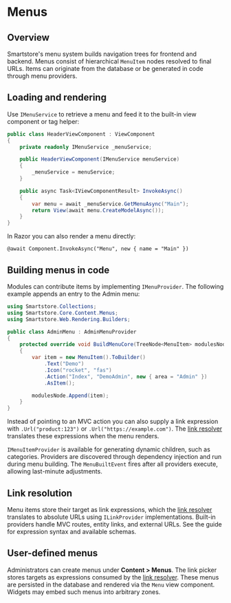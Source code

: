 # Menus

## Overview
Smartstore's menu system builds navigation trees for frontend and backend. Menus consist of hierarchical `MenuItem` nodes resolved to final URLs. Items can originate from the database or be generated in code through menu providers.

## Loading and rendering
Use `IMenuService` to retrieve a menu and feed it to the built-in view component or tag helper:

```csharp
public class HeaderViewComponent : ViewComponent
{
    private readonly IMenuService _menuService;

    public HeaderViewComponent(IMenuService menuService)
    {
        _menuService = menuService;
    }

    public async Task<IViewComponentResult> InvokeAsync()
    {
        var menu = await _menuService.GetMenuAsync("Main");
        return View(await menu.CreateModelAsync());
    }
}
```

In Razor you can also render a menu directly:

```razor
@await Component.InvokeAsync("Menu", new { name = "Main" })
```

## Building menus in code
Modules can contribute items by implementing `IMenuProvider`. The following example appends an entry to the Admin menu:

```csharp
using Smartstore.Collections;
using Smartstore.Core.Content.Menus;
using Smartstore.Web.Rendering.Builders;

public class AdminMenu : AdminMenuProvider
{
    protected override void BuildMenuCore(TreeNode<MenuItem> modulesNode)
    {
        var item = new MenuItem().ToBuilder()
            .Text("Demo")
            .Icon("rocket", "fas")
            .Action("Index", "DemoAdmin", new { area = "Admin" })
            .AsItem();

        modulesNode.Append(item);
    }
}
```

Instead of pointing to an MVC action you can also supply a link expression with `.Url("product:123")` or `.Url("https://example.com")`. The [link resolver](../advanced/linkresolver.md) translates these expressions when the menu renders.

`IMenuItemProvider` is available for generating dynamic children, such as categories. Providers are discovered through dependency injection and run during menu building. The `MenuBuiltEvent` fires after all providers execute, allowing last-minute adjustments.

## Link resolution
Menu items store their target as link expressions, which the [link resolver](../advanced/linkresolver.md) translates to absolute URLs using `ILinkProvider` implementations. Built-in providers handle MVC routes, entity links, and external URLs. See the guide for expression syntax and available schemas.

## User-defined menus
Administrators can create menus under **Content > Menus**. The link picker stores targets as expressions consumed by the [link resolver](../advanced/linkresolver.md). These menus are persisted in the database and rendered via the `Menu` view component. Widgets may embed such menus into arbitrary zones.